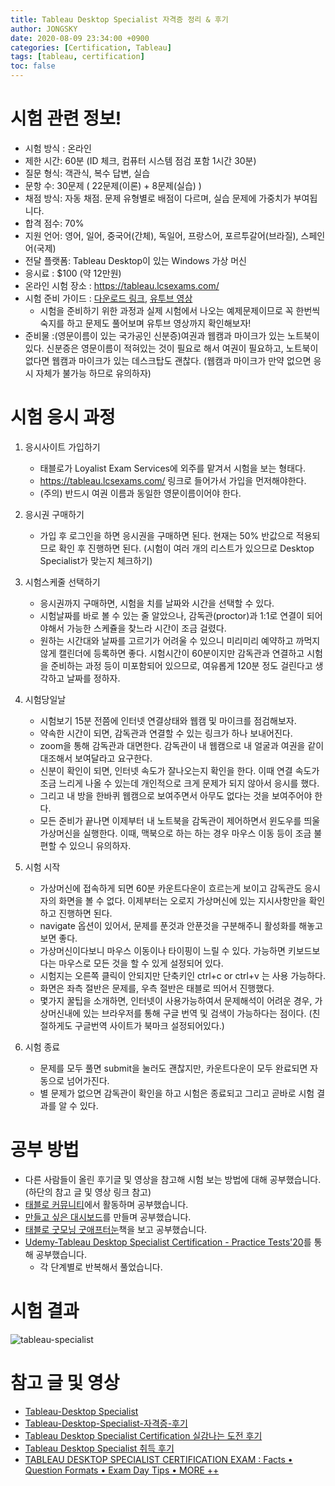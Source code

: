 ```yaml
---
title: Tableau Desktop Specialist 자격증 정리 & 후기
author: JONGSKY
date: 2020-08-09 23:34:00 +0900
categories: [Certification, Tableau]
tags: [tableau, certification]
toc: false
---
```


# 시험 관련 정보!

- 시험 방식 : 온라인
- 제한 시간: 60분 (ID 체크, 컴퓨터 시스템 점검 포함 1시간 30분)
- 질문 형식: 객관식, 복수 답변, 실습
- 문항 수: 30문제 ( 22문제(이론) + 8문제(실습) )
- 채점 방식: 자동 채점. 문제 유형별로 배점이 다르며, 실습 문제에 가중치가 부여됩니다.
- 합격 점수: 70%
- 지원 언어: 영어, 일어, 중국어(간체), 독일어, 프랑스어, 포르투갈어(브라질), 스페인어(국제)
- 전달 플랫폼: Tableau Desktop이 있는 Windows 가상 머신
- 응시료 : $100 (약 12만원)
- 온라인 시험 장소 : https://tableau.lcsexams.com/
- 시험 준비 가이드 : [다운로드 링크](https://mkt.tableau.com/files/DesktopSpecialist_ExamGuide.pdf), [유투브 영상](https://www.youtube.com/watch?time_continue=194&v=hlowWQqshh8&feature=emb_logo)
    - 시험을 준비하기 위한 과정과 실제 시험에서 나오는 예제문제이므로 꼭 한번씩 숙지를 하고 문제도 풀어보며 유투브 영상까지 확인해보자!
- 준비물 :(영문이름이 있는 국가공인 신분증)여권과 웹캠과 마이크가 있는 노트북이 있다. 신분증은 영문이름이 적혀있는 것이 필요로 해서 여권이 필요하고, 노트북이 없다면 웹캠과 마이크가 있는 데스크탑도 괜찮다. (웹캠과 마이크가 만약 없으면 응시 자체가 불가능 하므로 유의하자)


# 시험 응시 과정

1. 응시사이트 가입하기

    - 태블로가 Loyalist Exam Services에 외주를 맡겨서 시험을 보는 형태다.
    - https://tableau.lcsexams.com/ 링크로 들어가서 가입을 먼저해야한다.
    - (주의) 반드시 여권 이름과 동일한 영문이름이어야 한다.

2. 응시권 구매하기

    - 가입 후 로그인을 하면 응시권을 구매하면 된다. 현재는 50% 반값으로 적용되므로 확인 후 진행하면 된다. (시험이 여러 개의 리스트가 있으므로 Desktop Specialist가 맞는지 체크하기)

3. 시험스케줄 선택하기

    - 응시권까지 구매하면, 시험을 치를 날짜와 시간을 선택할 수 있다.
    - 시험날짜를 바로 볼 수 있는 줄 알았으나, 감독관(proctor)과 1:1로 연결이 되어야해서 가능한 스케쥴을 찾느라 시간이 조금 걸렸다.
    - 원하는 시간대와 날짜를 고르기가 어려울 수 있으니 미리미리 예약하고 까먹지 않게 캘린더에 등록하면 좋다. 시험시간이 60분이지만 감독관과 연결하고 시험을 준비하는 과정 등이 미포함되어 있으므로, 여유롭게 120분 정도 걸린다고 생각하고 날짜를 정하자.

4. 시험당일날

    - 시험보기 15분 전쯤에 인터넷 연결상태와 웹캠 및 마이크를 점검해보자.
    - 약속한 시간이 되면, 감독관과 연결할 수 있는 링크가 하나 보내어진다.
    - zoom을 통해 감독관과 대면한다. 감독관이 내 웹캠으로 내 얼굴과 여권을 같이 대조해서 보여달라고 요구한다.
    - 신분이 확인이 되면, 인터넷 속도가 잘나오는지 확인을 한다. 이때 연결 속도가 조금 느리게 나올 수 있는데 개인적으로 크게 문제가 되지 않아서 응시를 했다.
    - 그리고 내 방을 한바퀴 웹캠으로 보여주면서 아무도 없다는 것을 보여주어야 한다.
    - 모든 준비가 끝나면 이제부터 내 노트북을 감독관이 제어하면서 윈도우를 띄울 가상머신을 실행한다. 이때, 맥북으로 하는 하는 경우 마우스 이동 등이 조금 불편할 수 있으니 유의하자.

5. 시험 시작

    - 가상머신에 접속하게 되면 60분 카운트다운이 흐르는게 보이고 감독관도 응시자의 화면을 볼 수 없다. 이제부터는 오로지 가상머신에 있는 지시사항만을 확인하고 진행하면 된다.
    - navigate 옵션이 있어서, 문제를 푼것과 안푼것을 구분해주니 활성화를 해놓고 보면 좋다.
    - 가상머신이다보니 마우스 이동이나 타이핑이 느릴 수 있다. 가능하면 키보드보다는 마우스로 모든 것을 할 수 있게 설정되어 있다.
    - 시험지는 오른쪽 클릭이 안되지만 단축키인 ctrl+c or ctrl+v 는 사용 가능하다.
    - 화면은 좌측 절반은 문제를, 우측 절반은 태블로 띄어서 진행했다.
    - 몇가지 꿀팁을 소개하면, 인터넷이 사용가능하여서 문제해석이 어려운 경우, 가상머신내에 있는 브라우저를 통해 구글 번역 및 검색이 가능하다는 점이다. (친절하게도 구글번역 사이트가 북마크 설정되어있다.)

6. 시험 종료

    - 문제를 모두 풀면 submit을 눌러도 괜찮지만, 카운트다운이 모두 완료되면 자동으로 넘어가진다.
    - 별 문제가 없으면 감독관이 확인을 하고 시험은 종료되고 그리고 곧바로 시험 결과를 알 수 있다. 

# 공부 방법
- 다른 사람들이 올린 후기글 및 영상을 참고해 시험 보는 방법에 대해 공부했습니다. (하단의 참고 글 및 영상 링크 참고)
- [태블로 커뮤니티](https://github.com/JONGSKY/Tableau_community)에서 활동하며 공부했습니다.
- [만들고 싶은 대시보드](https://github.com/JONGSKY/Visualization)를 만들며 공부했습니다.
- [태블로 굿모닝 굿애프터눈](https://book.naver.com/bookdb/book_detail.nhn?bid=15975523)책을 보고 공부했습니다.
- [Udemy-Tableau Desktop Specialist Certification - Practice Tests'20](https://www.udemy.com/share/101qYsAEETdl1UQ34D/)를 통해 공부했습니다.
    - 각 단계별로 반복해서 풀었습니다.

# 시험 결과
![tableau-specialist](/Study-Log/assets/img/certification/tableau-specialist.png)

# 참고 글 및 영상
- [Tableau-Desktop Specialist](https://www.tableau.com/ko-kr/learn/certification/desktop-specialist)
- [Tableau-Desktop-Specialist-자격증-후기](https://velog.io/@2innnnn0/Tableau-Desktop-Specialist-%EC%9E%90%EA%B2%A9%EC%A6%9D-%ED%9B%84%EA%B8%B0)
- [Tableau Desktop Specialist Certification 실감나는 도전 후기](https://viera.tistory.com/2) 
- [Tableau Desktop Specialist 취득 후기](https://medium.com/@asaprocky123/tableau-specialists-%EC%B7%A8%EB%93%9D-%ED%9B%84%EA%B8%B0-%EC%93%B0%EB%8A%94%EC%A4%91-1c7eece0412e)
- [TABLEAU DESKTOP SPECIALIST CERTIFICATION EXAM : Facts • Question Formats • Exam Day Tips • MORE ++](https://www.youtube.com/watch?time_continue=194&v=hlowWQqshh8&feature=emb_logo)
